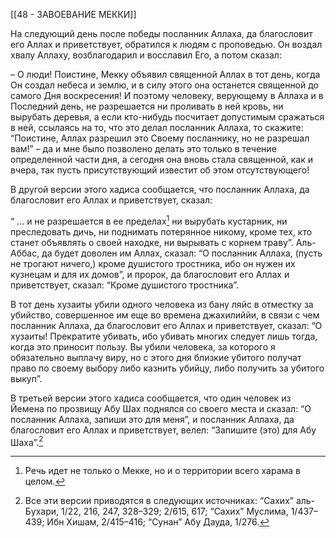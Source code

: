 [[48 - ЗАВОЕВАНИЕ МЕККИ]]

На следующий день после победы посланник Аллаха, да благословит его Аллах и приветствует, обратился к людям с проповедью. Он воздал хвалу Аллаху, возблагодарил и восславил Его, а потом сказал:

– О люди! Поистине, Мекку объявил священной Аллах в тот день, когда Он создал небеса и землю, и в силу этого она останется священной до самого Дня воскресения! И поэтому человеку, верующему в Аллаха и в Последний день, не разрешается ни проливать в ней кровь, ни вырубать деревья, а если кто-нибудь посчитает допустимым сражаться в ней, ссылаясь на то, что это делал посланник Аллаха, то скажите: “Поистине, Аллах разрешил это Своему посланнику, но не разрешал вам!” – да и мне было позволено делать это только в течение определенной части дня, а сегодня она вновь стала священной, как и вчера, так пусть присутствующий известит об этом отсутствующего!

В другой версии этого хадиса сообщается, что посланник Аллаха, да благословит его Аллах и приветствует, сказал:

“ … и не разрешается в ее пределах[^1] ни вырубать кустарник, ни преследовать дичь, ни поднимать потерянное никому, кроме тех, кто станет объявлять о своей находке, ни вырывать с корнем траву”. Аль-Аббас, да будет доволен им Аллах, сказал: “О посланник Аллаха, (пусть не трогают ничего,) кроме душистого тростника, ибо он нужен их кузнецам и для их домов”, и пророк, да благословит его Аллах и приветствует, сказал: “Кроме душистого тростника”.

В тот день хузаиты убили одного человека из бану ляйс в отместку за убийство, совершенное им еще во времена джахилиййи, в связи с чем посланник Аллаха, да благословит его Аллах и приветствует, сказал: “О хузаиты! Прекратите убивать, ибо убивать многих следует лишь тогда, когда это приносит пользу. Вы убили человека, за которого я обязательно выплачу виру, но с этого дня близкие убитого получат право по своему выбору либо казнить убийцу, либо получить за убитого выкуп”.

В третьей версии этого хадиса сообщается, что один человек из Йемена по прозвищу Абу Шах поднялся со своего места и сказал: “О посланник Аллаха, запиши это для меня”, и посланник Аллаха, да благословит его Аллах и приветствует, велел: “Запишите (это) для Абу Шаха”.[^2]

[^1]: Речь идет не только о Мекке, но и о территории всего харама в целом.

[^2]: Все эти версии приводятся в следующих источниках: “Сахих” аль-Бухари, 1/22, 216, 247, 328–329; 2/615, 617; “Сахих” Муслима, 1/437–439; Ибн Хишам, 2/415–416; “Сунан” Абу Дауда, 1/276.

